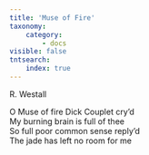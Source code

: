 ```yaml
---
title: 'Muse of Fire'
taxonomy:
    category:
        - docs
visible: false
tntsearch:
    index: true
---
```


<div class="author">R. Westall</div>

O Muse of fire Dick Couplet cry’d  
My burning brain is full of thee  
So full poor common sense reply’d  
The jade has left no room for me
